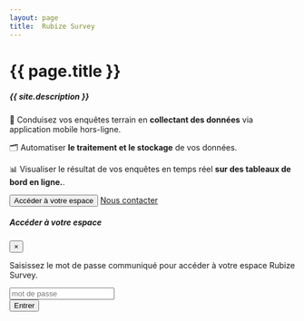 ```yaml
---
layout: page
title:  Rubize Survey
---
```


<h1>{{ page.title }}</h1>
<h5 class="font-weight-light text-secondary">{{ site.description }}</h5>

<div class="pt-4">
  <p class="font-weight-light">
    <span class="mr-2">📝</span>
    Conduisez vos enquêtes terrain en <strong class="text-warning">collectant des données</strong> via application mobile hors-ligne.
  </p>
  <p class="font-weight-light">
    <span class="mr-2">🗂</span>
    Automatiser <strong class="text-warning">le traitement et le stockage</strong> de vos données.
  </p>
  <p class="font-weight-light">
    <span class="mr-2">📊</span>
    Visualiser le résultat de vos enquêtes en temps réel <strong class="text-warning">sur des tableaux de bord en ligne.</strong>.
  </p>
</div>

<div class="d-flex flex-wrap py-4">
  <button type="button" class="btn btn-primary mb-3 mr-3" data-toggle="modal" data-target="#loginbox">
    Accéder à votre espace
  </button>
  <a
    class="typeform-share button btn btn-outline-secondary mb-3"
    href="https://contact243679.typeform.com/to/XFZf0q"
    data-mode="popup"
    data-submit-close-delay="0"
    target="_blank"
    >
    Nous contacter
  </a>
  <script>
    (function() { var qs,js,q,s,d=document, gi=d.getElementById, ce=d.createElement, gt=d.getElementsByTagName, id="typef_orm_share", b="https://embed.typeform.com/"; if(!gi.call(d,id)){ js=ce.call(d,"script"); js.id=id; js.src=b+"embed.js"; q=gt.call(d,"script")[0]; q.parentNode.insertBefore(js,q) } })()
  </script>
</div>

<div class="modal" id="loginbox" tabindex="-1" role="dialog" aria-labelledby="exampleModalLabel" aria-hidden="true">
  <div class="modal-dialog" role="document">
    <div class="modal-content">
      <div class="modal-header">
        <h5 class="modal-title" id="exampleModalLabel">Accéder à votre espace</h5>
        <button type="button" class="close" data-dismiss="modal" aria-label="Close">
          <span aria-hidden="true">&times;</span>
        </button>
      </div>
      <div class="modal-body">
        <p>Saisissez le mot de passe communiqué pour accéder à votre espace Rubize Survey.</p>
        <div class="input-group mt-4 mb-3">
          <div class="input-group-prepend">
            <span class="input-group-text" id="basic-addon1"><i class="fas fa-lock"></i></span>
          </div>
          <input class="form-control" id="password" type="password" placeholder="mot de passe">
        </div>
        <div class="py-3">
          <button id="loginbutton" type="button" class="btn btn-primary btn-block">Entrer</button>
        </div>
        <p id="wrongPassword" style="display: none">wrong password</p>
      </div>
    </div>
  </div>
</div>

